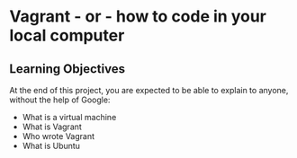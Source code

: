 # Vagrant - or - how to code in your local computer
## Learning Objectives


At the end of this project, you are expected to be able to explain to anyone, without the help of Google:

* What is a virtual machine
* What is Vagrant
* Who wrote Vagrant
* What is Ubuntu
